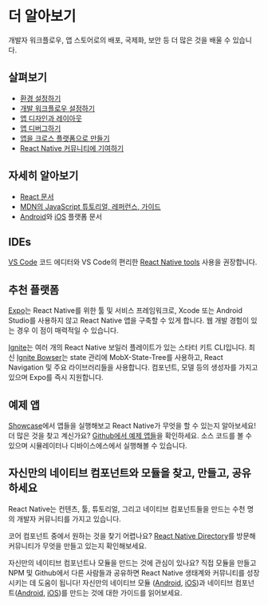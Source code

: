# 더 알아보기
개발자 워크플로우, 앱 스토어로의 배포, 국제화, 보안 등 더 많은 것을 배울 수 있습니다. 

## 살펴보기 
- [환경 설정하기](https://reactnative.dev/docs/environment-setup)
- [개발 워크플로우 설정하기](https://reactnative.dev/docs/running-on-device)
- [앱 디자인과 레이아웃](https://reactnative.dev/docs/flexbox)
- [앱 디버그하기](https://reactnative.dev/docs/debugging)
- [앱을 크로스 플랫폼으로 만들기](https://reactnative.dev/docs/platform-specific-code)
- [React Native 커뮤니티에 기여하기](https://reactnative.dev/help)

## 자세히 알아보기
- [React 문서](https://reactjs.org/docs/hello-world.html) 
- [MDN의 JavaScript 튜토리얼, 레퍼런스, 가이드](https://developer.mozilla.org/en-US/docs/Web/JavaScript) 
- [Android](https://developer.android.com/docs)와 [iOS](https://developer.apple.com/documentation/uikit) 플랫폼 문서

## IDEs
[VS Code](https://code.visualstudio.com/) 코드 에디터와 VS Code의 편리한 [React Native tools](https://marketplace.visualstudio.com/items?itemName=msjsdiag.vscode-react-native) 사용을 권장합니다. 

## 추천 플랫폼
[Expo](https://docs.expo.io/)는 React Native를 위한 툴 및 서비스 프레임워크로, Xcode 또는 Android Studio를 사용하지 않고 React Native 앱을 구축할 수 있게 합니다. 웹 개발 경험이 있는 경우 이 점이 매력적일 수 있습니다.  

[Ignite](https://github.com/infinitered/ignite)는 여러 개의 React Native 보일러 플레이트가 있는 스타터 키트 CLI입니다. 최신 [Ignite Bowser](https://github.com/infinitered/ignite-bowser)는 state 관리에 MobX-State-Tree를 사용하고, React Navigation 및 주요 라이브러리들을 사용합니다. 컴포넌트, 모델 등의 생성자를 가지고 있으며 Expo를 즉시 지원합니다. 

## 예제 앱
[Showcase](https://reactnative.dev/showcase)에서 앱들을 실행해보고 React Native가 무엇을 할 수 있는지 알아보세요! 더 많은 것을 찾고 계신가요? [Github에서 예제 앱들](https://github.com/ReactNativeNews/React-Native-Apps)을 확인하세요. 소스 코드를 볼 수 있으며 시뮬레이터나 디바이스에스에서 실행해볼 수 있습니다. 

## 자신만의 네이티브 컴포넌트와 모듈을 찾고, 만들고, 공유하세요 
React Native는 컨텐츠, 툴, 튜토리얼, 그리고 네이티브 컴포넌트들을 만드는 수천 명의 개발자 커뮤니티를 가지고 있습니다. 

코어 컴포넌트 중에서 원하는 것을 찾기 어렵나요? [React Native Directory](https://reactnative.directory/)를 방문해 커뮤니티가 무엇을 만들고 있는지 확인해보세요. 

자신만의 네이티브 컴포넌트나 모듈을 만드는 것에 관심이 있나요? 직접 모듈을 만들고 NPM 및 Github에서 다른 사람들과 공유하면 React Native 생태계와 커뮤니티를 성장시키는 데 도움이 됩니다! 자신만의 네이티브 모듈 ([Android](https://reactnative.dev/docs/native-modules-android), [iOS](https://reactnative.dev/docs/native-modules-ios))과 네이티브 컴포넌트([Android](https://reactnative.dev/docs/native-components-android), [iOS](https://reactnative.dev/docs/native-components-ios))를 만드는 것에 대한 가이드를 읽어보세요. 
